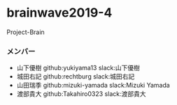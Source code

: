 # brainwave2019-4
Project-Brain

### メンバー
- 山下優樹 github:yukiyama13 slack:山下優樹
- 城田右記 github:rechtburg slack:城田右記
- 山田瑞季 github:mizuki-yamada slack:Mizuki Yamada
- 渡部貴大 github:Takahiro0323 slack:渡部貴大
